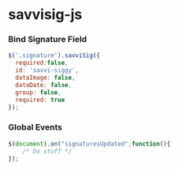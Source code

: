 # savvisig-js


### Bind Signature Field
```javascript
$('.signature').savviSig({
  required:false,
  id: 'savvi-siggy',
  dataImage: false,
  dataDate: false,
  group: false,
  required: true
});
```

### Global Events
```javascript
$(document).on("signaturesUpdated",function(){
    /* Do stuff */
});
```